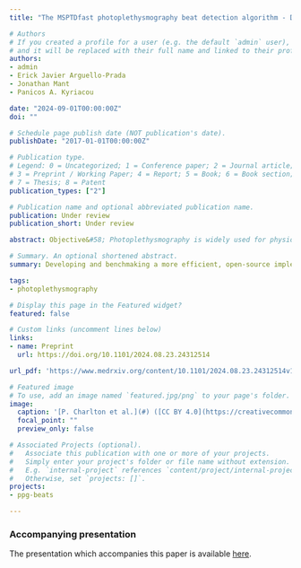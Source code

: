 ```yaml
---
title: "The MSPTDfast photoplethysmography beat detection algorithm - Design, benchmarking, and open-source distribution"

# Authors
# If you created a profile for a user (e.g. the default `admin` user), write the username (folder name) here 
# and it will be replaced with their full name and linked to their profile.
authors:
- admin
- Erick Javier Arguello-Prada
- Jonathan Mant
- Panicos A. Kyriacou

date: "2024-09-01T00:00:00Z"
doi: ""

# Schedule page publish date (NOT publication's date).
publishDate: "2017-01-01T00:00:00Z"

# Publication type.
# Legend: 0 = Uncategorized; 1 = Conference paper; 2 = Journal article;
# 3 = Preprint / Working Paper; 4 = Report; 5 = Book; 6 = Book section;
# 7 = Thesis; 8 = Patent
publication_types: ["2"]

# Publication name and optional abbreviated publication name.
publication: Under review
publication_short: Under review

abstract: Objective&#58; Photoplethysmography is widely used for physiological monitoring, whether in clinical devices such as pulse oximeters, or consumer devices such as smart-watches. A key step in the analysis of photoplethysmogram (PPG) signals is detecting heartbeats. The MSPTD algorithm has been found to be one of the most accurate PPG beat detection algorithms, but is less computationally efficient than other algorithms. Therefore, the aim of this study was to develop a more efficient, open-source implementation of the MSPTD algorithm for PPG beat detection, named MSPTDfast (v.2). Approach&#58; Five potential improvements to MSPTD were identified and evaluated on four datasets. MSPTDfast (v.2) was designed by incorporating each improvement which on its own reduced execution time whilst maintaining a high F1-score. After internal validation, MSPTDfast (v.2) was benchmarked against state-of-the-art beat detection algorithms on four additional datasets. Main results&#58; MSPTDfast (v.2) incorporated two key improvements&#58; pre-processing PPG signals to reduce the sampling frequency to 20 Hz; and only calculating scalogram scales corresponding to heart rates >30 bpm. During internal validation MSPTDfast (v.2) was found to have an execution time of between approximately one-third and one-twentieth of MSPTD, and a comparable F1-score. During benchmarking MSPTDfast (v.2) was found to have the highest F1-score alongside MSPTD, and amongst one of the lowest execution times with only MSPTDfast (v.1), qppgfast and MMPD (v.2) achieving shorter execution times. Significance&#58; MSPTDfast (v.2) is an accurate and efficient PPG beat detection algorithm, available in an open-source Matlab toolbox.

# Summary. An optional shortened abstract.
summary: Developing and benchmaking a more efficient, open-source implementation of the MSPTD photoplethysmography beat detection algorithm

tags:
- photoplethysmography

# Display this page in the Featured widget?
featured: false

# Custom links (uncomment lines below)
links:
- name: Preprint
  url: https://doi.org/10.1101/2024.08.23.24312514

url_pdf: 'https://www.medrxiv.org/content/10.1101/2024.08.23.24312514v1.full.pdf'

# Featured image
# To use, add an image named `featured.jpg/png` to your page's folder. 
image:
  caption: '[P. Charlton et al.](#) ([CC BY 4.0](https://creativecommons.org/licenses/by/4.0/))'
  focal_point: ""
  preview_only: false

# Associated Projects (optional).
#   Associate this publication with one or more of your projects.
#   Simply enter your project's folder or file name without extension.
#   E.g. `internal-project` references `content/project/internal-project/index.md`.
#   Otherwise, set `projects: []`.
projects:
- ppg-beats

---
```


### Accompanying presentation

The presentation which accompanies this paper is available [here](/talk/msptdfast-an-efficient-photoplethysmography-beat-detection-algorithm/).